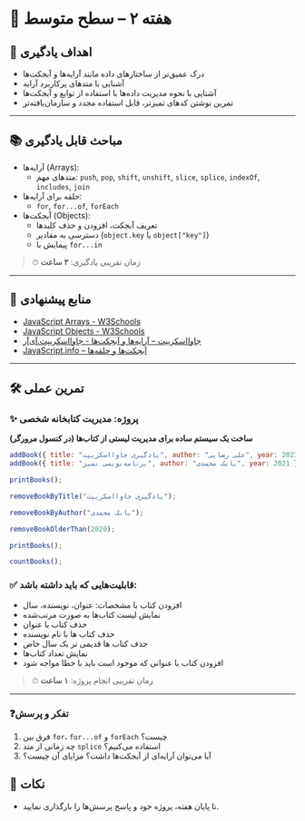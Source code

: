 # 🌟 هفته ۲ – سطح متوسط

## 🎯 اهداف یادگیری

- درک عمیق‌تر از ساختارهای داده مانند آرایه‌ها و آبجکت‌ها
- آشنایی با متدهای پرکاربرد آرایه
- آشنایی با نحوه مدیریت داده‌ها با استفاده از توابع و آبجکت‌ها
- تمرین نوشتن کدهای تمیزتر، قابل استفاده مجدد و سازمان‌یافته‌تر

---

## 📚 مباحث قابل یادگیری

- آرایه‌ها (Arrays):
  - متدهای مهم: `push`, `pop`, `shift`, `unshift`, `slice`, `splice`, `indexOf`, `includes`, `join`
- حلقه برای آرایه‌ها:
  - `for`, `for...of`, `forEach`
- آبجکت‌ها (Objects):
  - تعریف آبجکت، افزودن و حذف کلیدها
  - دسترسی به مقادیر (`object.key` یا `object["key"]`)
  - پیمایش با `for...in`

> ⏱ زمان تقریبی یادگیری: **۳ ساعت**

---

## 🔗 منابع پیشنهادی

- [JavaScript Arrays - W3Schools](https://www.w3schools.com/js/js_arrays.asp)
- [JavaScript Objects - W3Schools](https://www.w3schools.com/js/js_objects.asp)
- [جاوااسکریپت – آرایه‌ها و آبجکت‌ها - جاوااسکریپت.‌آی‌آر](https://javascript.ir)
- [JavaScript.info – آبجکت‌ها و حلقه‌ها](https://javascript.info/object)

---

## 🛠 تمرین عملی

### ✨ پروژه: مدیریت کتابخانه شخصی

**ساخت یک سیستم ساده برای مدیریت لیستی از کتاب‌ها (در کنسول مرورگر)**

```js
addBook({ title: "یادگیری جاوااسکریپت", author: "علی رضایی", year: 2023 });
addBook({ title: "برنامه‌نویسی تمیز", author: "بابک محمدی", year: 2021 });

printBooks();

removeBookByTitle("یادگیری جاوااسکریپت");

removeBookByAuthor("بابک محمدی");

removeBookOlderThan(2020);

printBooks();

countBooks();
```

### ✅ قابلیت‌هایی که باید داشته باشد:

- افزودن کتاب با مشخصات: عنوان، نویسنده، سال
- نمایش لیست کتاب‌ها به صورت مرتب‌شده
- حذف کتاب با عنوان
- حذف کتاب ها با نام نویسنده
- حذف کتاب ها قدیمی تر یک سال خاص
- نمایش تعداد کتاب‌ها
- افزودن کتاب با عنوانی که موجود است باید با خطا مواجه شود

> ⏱ زمان تقریبی انجام پروژه: **۱ ساعت**

---

### ❓تفکر و پرسش

1. فرق بین `for`، `for...of` و `forEach` چیست؟
2. چه زمانی از متد `splice` استفاده می‌کنیم؟
3. آیا می‌توان آرایه‌ای از آبجکت‌ها داشت؟ مزایای آن چیست؟

## 📝 نکات

- تا پایان هفته، پروژه خود و پاسخ پرسش‌ها را بارگذاری نمایید.
